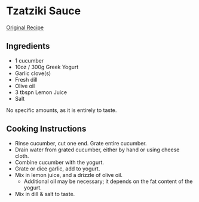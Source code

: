 # Tzatziki Sauce

[Original Recipe](https://youtu.be/euEkn7gBmyk?t=61)

## Ingredients

* 1 cucumber
* 10oz / 300g Greek Yogurt
* Garlic clove(s)
* Fresh dill
* Olive oil
* 3 tbspn Lemon Juice
* Salt

No specific amounts, as it is entirely to taste.

## Cooking Instructions

* Rinse cucumber, cut one end. Grate entire cucumber.
* Drain water from grated cucumber, either by hand or using cheese cloth.
* Combine cucumber with the yogurt.
* Grate or dice garlic, add to yogurt.
* Mix in lemon juice, and a drizzle of olive oil.
  * Additional oil may be necessary; it depends on the fat content of the yogurt.
* Mix in dill & salt to taste.
